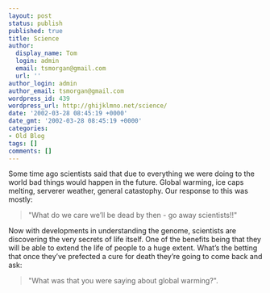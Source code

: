```yaml
---
layout: post
status: publish
published: true
title: Science
author:
  display_name: Tom
  login: admin
  email: tsmorgan@gmail.com
  url: ''
author_login: admin
author_email: tsmorgan@gmail.com
wordpress_id: 439
wordpress_url: http://ghijklmno.net/science/
date: '2002-03-28 08:45:19 +0000'
date_gmt: '2002-03-28 08:45:19 +0000'
categories:
- Old Blog
tags: []
comments: []
---
```

<!-- more -->

<p>Some time ago scientists said that due to everything we were doing to the world bad things would happen in the future. Global warming, ice caps melting, serverer weather, general catastophy. Our response to this was mostly:
</p>

<blockquote>"What do we care we&#8217;ll be dead by then - go away scientists!!"</blockquote>

<p>Now with developments in understanding the genome, scientists are discovering the very secrets of life itself. One of the benefits being that they will be able to extend the life of people to a huge extent. What&#8217;s the betting that once they&#8217;ve prefected a cure for death they&#8217;re going to come back and ask:
</p>

<blockquote>"What was that you were saying about global warming?".</blockquote>

